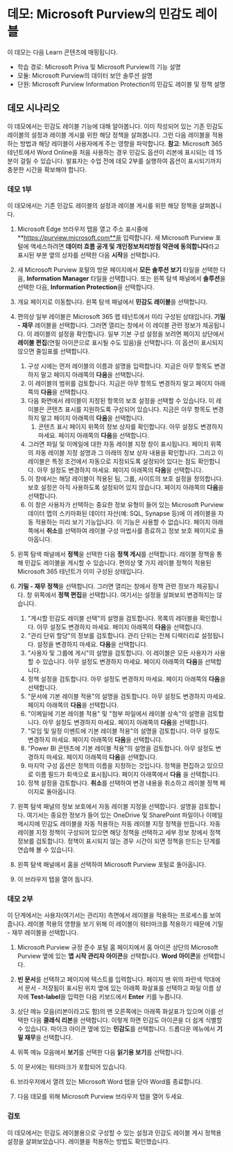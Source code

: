 <!---
---
데모: 제목: ‘Microsoft Purview의 민감도 레이블’ 학습 경로/모듈/단원: ‘학습 경로: Microsoft Priva 및 Microsoft Purview의 기능 설명, 모듈 2: Microsoft Purview의 데이터 보안 솔루션 설명, 단원 4: Microsoft Purview Information Protection의 민감도 레이블 및 정책 설명'
---
--->

# 데모: Microsoft Purview의 민감도 레이블

이 데모는 다음 Learn 콘텐츠에 매핑됩니다.

- 학습 경로: Microsoft Priva 및 Microsoft Purview의 기능 설명
- 모듈: Microsoft Purview의 데이터 보안 솔루션 설명
- 단원: Microsoft Purview Information Protection의 민감도 레이블 및 정책 설명

## 데모 시나리오

이 데모에서는 민감도 레이블 기능에 대해 알아봅니다.  이미 작성되어 있는 기존 민감도 레이블의 설정과 레이블 게시를 위한 해당 정책을 살펴봅니다.   그런 다음 레이블을 적용하는 방법과 해당 레이블이 사용자에게 주는 영향을 파악합니다.  **참고**: Microsoft 365 테넌트에서 Word Online을 처음 사용하는 경우 민감도 옵션이 리본에 표시되는 데 15분이 걸릴 수 있습니다.  발표자는 수업 전에 데모 2부를 실행하여 옵션이 표시되기까지 충분한 시간을 확보해야 합니다.

### 데모 1부

이 데모에서는 기존 민감도 레이블의 설정과 레이블 게시를 위한 해당 정책을 살펴봅니다.

1. Microsoft Edge 브라우저 탭을 열고 주소 표시줄에 **https://purview.microsoft.com**을 입력합니다. 새 Microsoft Purview 포털에 액세스하려면 **데이터 흐름 공개 및 개인정보처리방침 약관에 동의합니다**라고 표시된 부분 옆의 상자를 선택한 다음 **시작**을 선택합니다.  

1. 새 Microsoft Purview 포털의 방문 페이지에서 **모든 솔루션 보기** 타일을 선택한 다음, **Information Manager** 타일을 선택합니다. 또는 왼쪽 탐색 패널에서 **솔루션**을 선택한 다음, **Information Protection**을 선택합니다.

1. 개요 페이지로 이동합니다. 왼쪽 탐색 패널에서 **민감도 레이블**을 선택합니다.

1. 편의상 일부 레이블은 Microsoft 365 랩 테넌트에서 미리 구성된 상태입니다. **기밀 - 재무** 레이블을 선택합니다.  그러면 열리는 창에서 이 레이블 관련 정보가 제공됩니다.  이 레이블의 설정을 확인합니다.  일부 기본 구성 설정을 보려면 페이지 상단에서 **레이블 편집**(연필 아이콘으로 표시될 수도 있음)을 선택합니다. 이 옵션이 표시되지 않으면 줄임표를 선택합니다.
    1. 구성 시에는 먼저 레이블의 이름과 설명을 입력합니다.  지금은 아무 항목도 변경하지 말고  페이지 아래쪽의 **다음**을 선택합니다.
    1. 이 레이블의 범위를 검토합니다. 지금은 아무 항목도 변경하지 말고  페이지 아래쪽의 **다음**을 선택합니다.
    1. 다음 화면에서 레이블이 지정된 항목의 보호 설정을 선택할 수 있습니다. 이 레이블은 콘텐츠 표시를 지원하도록 구성되어 있습니다. 지금은 아무 항목도 변경하지 말고  페이지 아래쪽의 **다음**을 선택합니다.
        1. 콘텐츠 표시 페이지 위쪽의 정보 상자를 확인합니다.  아무 설정도 변경하지 마세요.  페이지 아래쪽의 **다음**을 선택합니다.
    1. 그러면 파일 및 이메일에 대한 자동 레이블 지정 창이 표시됩니다.  페이지 위쪽의 자동 레이블 지정 설명과 그 아래의 정보 상자 내용을 확인합니다.  그리고 이 레이블은 특정 조건에서 자동으로 지정되도록 설정되어 있다는 점도 확인합니다. 아무 설정도 변경하지 마세요.  페이지 아래쪽의 **다음**을 선택합니다.
    1. 이 창에서는 해당 레이블이 적용된 팀, 그룹, 사이트의 보호 설정을 정의합니다. 보호 설정은 아직 사용하도록 설정되어 있지 않습니다. 페이지 아래쪽의 **다음**을 선택합니다.
    1. 이 창은 사용자가 선택하는 중요한 정보 유형이 들어 있는 Microsoft Purview 데이터 맵의 스키마화된 데이터 자산(예: SQL, Synapse 등)에 이 레이블을 자동 적용하는 미리 보기 기능입니다.  이 기능은 사용할 수 없습니다. 페이지 아래쪽에서 **취소**를 선택하여 레이블 구성 마법사를 종료하고 정보 보호 페이지로 돌아옵니다.

1. 왼쪽 탐색 패널에서 **정책**을 선택한 다음 **정책 게시**를 선택합니다.  레이블 정책을 통해 민감도 레이블을 게시할 수 있습니다.  편의상 몇 가지 레이블 정책이 적용된 Microsoft 365 테넌트가 이미 구성된 상태입니다.

1. **기밀 - 재무 정책**을 선택합니다.  그러면 열리는 창에서 정책 관련 정보가 제공됩니다. 창 위쪽에서 **정책 편집**을 선택합니다.  여기서는 설정을 살펴보되 변경하지는 않습니다.
    1. "게시할 민감도 레이블 선택"의 설명을 검토합니다.  목록의 레이블을 확인합니다.  아무 설정도 변경하지 마세요.  페이지 아래쪽의 **다음**을 선택합니다.
    1. "관리 단위 할당"의 정보를 검토합니다. 관리 단위는 전체 디렉터리로 설정됩니다. 설정을 변경하지 마세요. **다음**을 선택합니다.  
    1. "사용자 및 그룹에 게시"의 설명을 검토합니다.  이 레이블은 모든 사용자가 사용할 수 있습니다.  아무 설정도 변경하지 마세요.  페이지 아래쪽의 **다음**을 선택합니다.
    1. 정책 설정을 검토합니다. 아무 설정도 변경하지 마세요.  페이지 아래쪽의 **다음**을 선택합니다.
    1. "문서에 기본 레이블 적용"의 설명을 검토합니다. 아무 설정도 변경하지 마세요.  페이지 아래쪽의 **다음**을 선택합니다.
    1. "이메일에 기본 레이블 적용" 및 "첨부 파일에서 레이블 상속"의 설명을 검토합니다. 아무 설정도 변경하지 마세요.  페이지 아래쪽의 **다음**을 선택합니다.
    1. "모임 및 일정 이벤트에 기본 레이블 적용"의 설명을 검토합니다. 아무 설정도 변경하지 마세요.  페이지 아래쪽의 **다음**을 선택합니다.
    1. "Power BI 콘텐츠에 기본 레이블 적용"의 설명을 검토합니다. 아무 설정도 변경하지 마세요.  페이지 아래쪽의 **다음**을 선택합니다.
    1. 마지막 구성 옵션은 정책의 이름을 지정하는 것입니다.  정책을 편집하고 있으므로 이름 필드가 회색으로 표시됩니다. 페이지 아래쪽에서 **다음** 을 선택합니다.
    1. 정책 설정을 검토합니다. **취소**를 선택하여 변경 내용을 취소하고 레이블 정책 페이지로 돌아옵니다.

1. 왼쪽 탐색 패널의 정보 보호에서 자동 레이블 지정을 선택합니다. 설명을 검토합니다. 여기서는 중요한 정보가 들어 있는 OneDrive 및 SharePoint 파일이나 이메일 메시지에 민감도 레이블을 자동 적용하는 자동 레이블 지정 정책을 만듭니다. 자동 레이블 지정 정책이 구성되어 있으면 해당 정책을 선택하고 세부 정보 창에서 정책 정보를 검토합니다.  정책이 표시되지 않는 경우 시간이 되면 정책을 만드는 단계를 연습해 볼 수 있습니다.

1. 왼쪽 탐색 패널에서 홈을 선택하여 Microsoft Purview 포털로 돌아옵니다.

1. 이 브라우저 탭을 열어 둡니다.

### 데모 2부

이 단계에서는 사용자(여기서는 관리자) 측면에서 레이블을 적용하는 프로세스를 보여 줍니다.  레이블 적용의 영향을 보기 위해 이 레이블이 워터마크를 적용하기 때문에 기밀 - 재무 레이블을 선택합니다.

1. Microsoft Purview 규정 준수 포털 홈 페이지에서 홈 아이콘 상단의 Microsoft Purview 옆에 있는 **앱 시작 관리자 아이콘**을 선택합니다. **Word 아이콘**을 선택합니다.  

1. **빈 문서**를 선택하고 페이지에 텍스트를 입력합니다.  페이지 맨 위의 파란색 막대에서 문서 - 저장됨이 표시된 위치 옆에 있는 아래쪽 화살표를 선택하고 파일 이름 상자에 **Test-label**을 입력한 다음 키보드에서 **Enter** 키를 누릅니다.

1. 상단 메뉴 모음(리본이라고도 함)의 맨 오른쪽에는 아래쪽 화살표가 있으며 이를 선택한 다음 **클래식 리본**을 선택합니다.  이렇게 하면 민감도 아이콘을 더 쉽게 식별할 수 있습니다. 마이크 아이콘 옆에 있는 **민감도**를 선택합니다. 드롭다운 메뉴에서 **기밀 재무**을 선택합니다.  

1. 위쪽 메뉴 모음에서 **보기**를 선택한 다음 **읽기용 보기**를 선택합니다.

1. 이 문서에는 워터마크가 포함되어 있습니다.  

1. 브라우저에서 열려 있는 Microsoft Word 탭을 닫아 Word를 종료합니다.

1. 다음 데모를 위해 Microsoft Purview 브라우저 탭을 열어 두세요.

### 검토

이 데모에서는 민감도 레이블용으로 구성할 수 있는 설정과 민감도 레이블 게시 정책용 설정을 살펴보았습니다. 레이블을 적용하는 방법도 확인했습니다.
